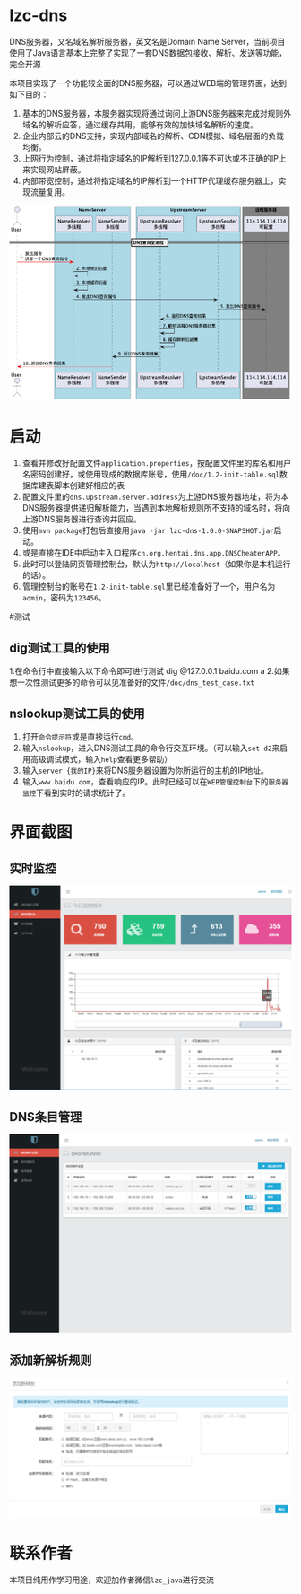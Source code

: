 # lzc-dns
DNS服务器，又名域名解析服务器，英文名是Domain Name Server，当前项目使用了Java语言基本上完整了实现了一套DNS数据包接收、解析、发送等功能，完全开源

本项目实现了一个功能较全面的DNS服务器，可以通过WEB端的管理界面，达到如下目的：
1. 基本的DNS服务器，本服务器实现将通过询问上游DNS服务器来完成对规则外域名的解析应答，通过缓存共用，能够有效的加快域名解析的速度。
2. 企业内部云的DNS支持，实现内部域名的解析、CDN模拟、域名层面的负载均衡。
3. 上网行为控制，通过将指定域名的IP解析到127.0.0.1等不可达或不正确的IP上来实现网站屏蔽。
4. 内部带宽控制，通过将指定域名的IP解析到一个HTTP代理缓存服务器上，实现流量复用。

<img src="doc/dns-flow.png" />


# 启动
1. 查看并修改好配置文件`application.properties`，按配置文件里的库名和用户名密码创建好，或使用现成的数据库账号，使用`/doc/1.2-init-table.sql`数据库建表脚本创建好相应的表
2. 配置文件里的`dns.upstream.server.address`为上游DNS服务器地址，将为本DNS服务器提供递归解析能力，当遇到本地解析规则所不支持的域名时，将向上游DNS服务器进行查询并回应。
3. 使用`mvn package`打包后直接用`java -jar lzc-dns-1.0.0-SNAPSHOT.jar`启动。
4. 或是直接在IDE中启动主入口程序`cn.org.hentai.dns.app.DNSCheaterAPP`。
5. 此时可以登陆网页管理控制台，默认为`http://localhost`（如果你是本机运行的话）。
6. 管理控制台的账号在`1.2-init-table.sql`里已经准备好了一个，用户名为`admin`，密码为`123456`。

#测试
## dig测试工具的使用
1.在命令行中直接输入以下命令即可进行测试
dig @127.0.0.1 baidu.com a
2.如果想一次性测试更多的命令可以见准备好的文件`/doc/dns_test_case.txt`

## nslookup测试工具的使用
1. 打开`命令提示符`或是直接运行`cmd`。
2. 输入`nslookup`，进入DNS测试工具的命令行交互环境。（可以输入`set d2`来启用高级调试模式，输入`help`查看更多帮助）
3. 输入`server {我的IP}`来将DNS服务器设置为你所运行的主机的IP地址。
4. 输入`www.baidu.com`，查看响应的IP。此时已经可以在`WEB管理控制台`下的`服务器监控`下看到实时的请求统计了。

# 界面截图
## 实时监控
<img src="doc/dns-stat.png" />



## DNS条目管理
<img src="doc/dns-setting.png" />

## 添加新解析规则
<img src="doc/dns-create.png" />

# 联系作者
本项目纯用作学习用途，欢迎加作者微信```lzc_java```进行交流